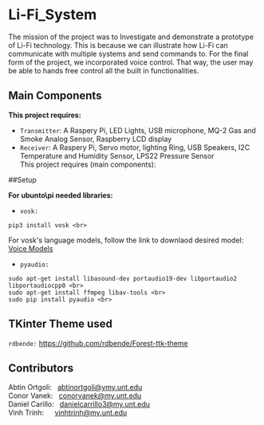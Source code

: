 # Li-Fi_System

The mission of the project was to Investigate and demonstrate a prototype of Li-Fi technology. This is because we can illustrate how Li-Fi can communicate with multiple systems and send commands to. For the final form of the project, we incorporated voice control. That way, the user may be able to hands free control all the built in functionalities.

## Main Components

**This project requires:** <br>
- `Transmitter`: A Raspery Pi, LED Lights, USB microphone, MQ-2 Gas and Smoke Analog Sensor, Raspberry LCD display <br>
- `Receiver`:    A Raspery Pi, Servo motor, lighting Ring, USB Speakers, I2C Temperature and Humidity Sensor, LPS22 Pressure Sensor <br>
This project requires (main components):

##Setup

**For ubunto\pi needed libraries:** <br>

- `vosk:` <br>
```
pip3 install vosk <br>
```
For vosk's language models, follow the link to downlaod desired model: [Voice Models](https://alphacephei.com/vosk/models) <br>

- `pyaudio:` <br>
```
sudo apt-get install libasound-dev portaudio19-dev libportaudio2 libportaudiocpp0 <br>
sudo apt-get install ffmpeg libav-tools <br>
sudo pip install pyaudio <br>
```

## TKinter Theme used

`rdbende:` https://github.com/rdbende/Forest-ttk-theme

## Contributors

Abtin Ortgoli: &nbsp; abtinortgoli@ymy.unt.edu <br>
Conor Vanek: &nbsp; conorvanek@my.unt.edu <br>
Daniel Carillo: &nbsp; danielcarrillo3@my.unt.edu <br>
Vinh Trinh: &emsp; vinhtrinh@my.unt.edu <br>
